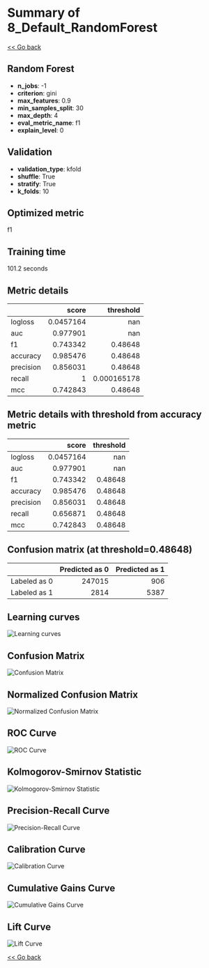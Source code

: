 # Summary of 8_Default_RandomForest

[<< Go back](../README.md)


## Random Forest
- **n_jobs**: -1
- **criterion**: gini
- **max_features**: 0.9
- **min_samples_split**: 30
- **max_depth**: 4
- **eval_metric_name**: f1
- **explain_level**: 0

## Validation
 - **validation_type**: kfold
 - **shuffle**: True
 - **stratify**: True
 - **k_folds**: 10

## Optimized metric
f1

## Training time

101.2 seconds

## Metric details
|           |     score |     threshold |
|:----------|----------:|--------------:|
| logloss   | 0.0457164 | nan           |
| auc       | 0.977901  | nan           |
| f1        | 0.743342  |   0.48648     |
| accuracy  | 0.985476  |   0.48648     |
| precision | 0.856031  |   0.48648     |
| recall    | 1         |   0.000165178 |
| mcc       | 0.742843  |   0.48648     |


## Metric details with threshold from accuracy metric
|           |     score |   threshold |
|:----------|----------:|------------:|
| logloss   | 0.0457164 |   nan       |
| auc       | 0.977901  |   nan       |
| f1        | 0.743342  |     0.48648 |
| accuracy  | 0.985476  |     0.48648 |
| precision | 0.856031  |     0.48648 |
| recall    | 0.656871  |     0.48648 |
| mcc       | 0.742843  |     0.48648 |


## Confusion matrix (at threshold=0.48648)
|              |   Predicted as 0 |   Predicted as 1 |
|:-------------|-----------------:|-----------------:|
| Labeled as 0 |           247015 |              906 |
| Labeled as 1 |             2814 |             5387 |

## Learning curves
![Learning curves](learning_curves.png)
## Confusion Matrix

![Confusion Matrix](confusion_matrix.png)


## Normalized Confusion Matrix

![Normalized Confusion Matrix](confusion_matrix_normalized.png)


## ROC Curve

![ROC Curve](roc_curve.png)


## Kolmogorov-Smirnov Statistic

![Kolmogorov-Smirnov Statistic](ks_statistic.png)


## Precision-Recall Curve

![Precision-Recall Curve](precision_recall_curve.png)


## Calibration Curve

![Calibration Curve](calibration_curve_curve.png)


## Cumulative Gains Curve

![Cumulative Gains Curve](cumulative_gains_curve.png)


## Lift Curve

![Lift Curve](lift_curve.png)



[<< Go back](../README.md)
